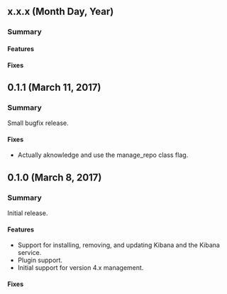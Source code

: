 ## x.x.x (Month Day, Year)

### Summary

#### Features

#### Fixes

## 0.1.1 (March 11, 2017)

### Summary
Small bugfix release.

#### Fixes
* Actually aknowledge and use the manage_repo class flag.

## 0.1.0 (March 8, 2017)

### Summary
Initial release.

#### Features
* Support for installing, removing, and updating Kibana and the Kibana service.
* Plugin support.
* Initial support for version 4.x management.

#### Fixes
